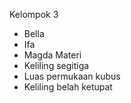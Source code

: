 Kelompok 3
- Bella
- Ifa
- Magda 
Materi
- Keliling segitiga
- Luas permukaan kubus
- Keliling belah ketupat